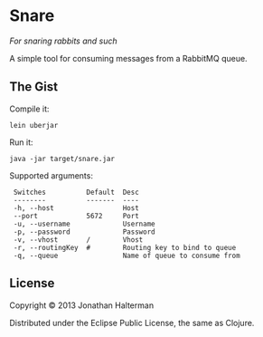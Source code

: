 # Snare

*For snaring rabbits and such*

A simple tool for consuming messages from a RabbitMQ queue.

## The Gist

Compile it:

```
lein uberjar
```

Run it:

```
java -jar target/snare.jar
```

Supported arguments:

```
 Switches          Default  Desc                          
 --------          -------  ----                          
 -h, --host                 Host                          
 --port            5672     Port                          
 -u, --username             Username                      
 -p, --password             Password                      
 -v, --vhost       /        Vhost                         
 -r, --routingKey  #        Routing key to bind to queue  
 -q, --queue                Name of queue to consume from 
```

## License

Copyright © 2013 Jonathan Halterman

Distributed under the Eclipse Public License, the same as Clojure.
